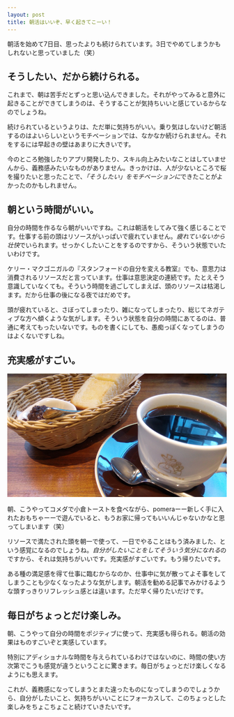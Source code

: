 ```yaml
---
layout: post
title: 朝活はいいぞ、早く起きてこーい！
---
```


朝活を始めて7日目、思ったよりも続けられています。3日でやめてしまうかもしれないと思っていました（笑）

そうしたい、だから続けられる。
----

これまで、朝は苦手だとずっと思い込んできました。それがやってみると意外に起きることができてしまうのは、そうすることが気持ちいいと感じているからなのでしょうね。

続けられているというよりは、ただ単に気持ちがいい。乗り気はしないけど朝活するのはよいらしいというモチベーションでは、なかなか続けられません。それをするには早起きの壁はあまりに大きいです。

今のところ勉強したりアプリ開発したり、スキル向上みたいなことはしていませんから、義務感みたいなものがありません。きっかけは、人が少ないところで桜を撮りたいと思ったことで、*「そうしたい」をモチベーションに*できたことがよかったのかもしれません。

朝という時間がいい。
----

自分の時間を作るなら朝がいいですね。これは朝活をしてみて強く感じることです。仕事する前の頭はリソースがいっぱいで疲れていません。*疲れていないから壮快*でいられます。せっかくしたいことをするのですから、そういう状態でいたいわけです。

ケリー・マクゴニガルの『スタンフォードの自分を変える教室』でも、意思力は消費されるリソースだと言っています。仕事は意思決定の連続です。たとえそう意識していなくても。そういう時間を過ごしてしまえば、頭のリソースは枯渇します。だから仕事の後になる夜ではだめです。

頭が疲れていると、さぼってしまったり、雑になってしまったり、総じてネガティブな方へ傾くような気がします。そういう状態を自分の時間にあてるのは、普通に考えてもったいないです。ものを書くにしても、愚痴っぽくなってしまうのはよくないですしね。

充実感がすごい。
----

![コメダ珈琲](../images/posts/2018-04-13/komeda.jpg)

朝、こうやってコメダで小倉トーストを食べながら、pomeraーー新しく手に入れたおもちゃーーで遊んでいると、もうお家に帰ってもいいんじゃないかなと思ってしまいます（笑）

リソースで満たされた頭を朝一で使って、一日でやることはもう済みました、という感覚になるのでしょうね。*自分がしたいことをしてそういう気分になれる*のですから、それは気持ちがいいです。充実感がすごいです。もう帰りたいです。

ある種の満足感を得て仕事に臨むからなのか、仕事中に気が散ってよそ事をしてしまうことも少なくなったような気がします。朝活を勧める記事でみかけるような頭すっきりリフレッシュ感とは違います。ただ早く帰りたいだけです。

毎日がちょっとだけ楽しみ。
----

朝、こうやって自分の時間をポジティブに使って、充実感も得られる。朝活の効果はものすごいぞと実感しています。

特別にアディショナルな時間を与えられているわけではないのに、時間の使い方次第でこうも感覚が違うということに驚きます。毎日がちょっとだけ楽しくなるようにも思えます。

これが、義務感になってしまうとまた違ったものになってしまうのでしょうから、自分がしたいこと、気持ちがいいことにフォーカスして、このちょっとした楽しみをちょこちょこと続けていきたいです。
